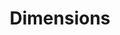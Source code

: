 ---
layout: default
bigquery: https://console.cloud.google.com/bigquery?p=covid-19-dimensions-ai&page=table&d=data&t=publications
contributors: Digital Science, https://www.digital-science.com/
cost: Free for personal, non-commercial use.
description: Dimensions contains more than 100 million publications, ranging from
  articles published in scholarly journals, books and book chapters, to preprints
  and conference proceedings. All publications are contextualized with linked data
  sets, funding, publications, patents, clinical trials, and policy documents. You
  can also view associated categories, funders, institutions, and researcher profiles.
documentation: https://docs.dimensions.ai/bigquery/index.html
last_edit: 04/07/2022, 17:29:08
location: https://www.dimensions.ai/products/free/
maintained_by: Digital Science, https://www.digital-science.com/
schema_fields:
- relationships
- external_ids
- editors
- metrics
- associated_publication_doi
- funding_chf
- ipcr
- labels
- categories
- reference_ids
- current_assignee_countries
- citations_count
- category_icrp_cso
- funder_org_countries
- publication_year
- license
- category_sdg
- altmetrics
- pmcid
- acronyms
- current_assignee
- conference
- grant_number
- date_modified
- organisation_details
- funder_org_state_codes
- open_access_categories_v2
- linkout
- funding_jpy
- category_icrp_ct
- title
- expiration_year
- date_online
- associated_grant_ids
- assignee_countries
- doi
- citations
- year
- issue
- types
- category_hra
- start_date
- journal
- filing_date
- family_id
- date_inserted
- funder_countries
- concepts
- current_assignee_orgs
- subtitles
- category_hrcs_rac
- investigators
- associated_publication_pmid
- funding_amount
- journal_lists
- language
- isbn
- funder_org_cities
- source_id
- kind
- original_assignee_countries
- foa_number
- researcher_ids
- abstract
- inventor_names
- acknowledgements
- email_address
- original_assignee
- established
- resulting_publication_ids
- interventions
- date
- original_assignee_orgs
- funding_cny
- repository_name
- funder_orgs
- funding_currency
- clinical_trial_ids
- original_title
- authors
- research_orgs
- category_rcdc
- associated_publication_id
- associated_publication_arxiv_id
- mesh_terms
- book_title
- brief_title
- book_series_title
- granted_year
- type
- arxiv_id
- funding_gbp
- priority_year
- pmid
- research_org_cities
- name
- embargo_date
- end_date
- citation_string
- status
- repository_id
- publication_ids
- application_number
- repository_url
- jurisdiction
- resulting_publication_doi
- wikipedia_url
- end_year
- research_org_countries
- funding_nzd
- volume
- links
- research_org_city_names
- date_imported_gbq
- address
- phase
- patent_ids
- funding_cad
- category_for
- funding_eur
- research_org_state_codes
- filing_year
- pages
- research_org_country_names
- aliases
- eisbn
- date_normal
- legal_status
- funder_org_acronyms
- active_years
- category_hrcs_hc
- id
- category_bra
- family_members_ids
- gender
- publication_date
- priority_date
- filing_status
- funding_details
- funding_aud
- category_uoa
- funder_org
- legal_events
- family_count
- start_year
- proceedings_title
- mesh_headings
- original_abstract
- supporting_grant_ids
- open_access_categories
- research_org_state_names
- date_print
- acronym
- conditions
- funding_usd
- expiration_date
- granted_date
- cpc
- cited_by_ids
- assignee_orgs
- publisher
- description
- created_date
- registry
- parent_id
shortname: dimensions
tags:
- scholarly literature
- patents
- funding
- clinical trials
- academic profiles
terms_of_use: 'Use of both the Dimensions COVID-19 dataset and full Dimensions dataset
  are subject to the Dimensions Terms of use: https://www.dimensions.ai/policies-terms-legal '
title: Dimensions
uuid: dcff88bd-fe6b-4fdb-8159-809bf9d7bc1c
---